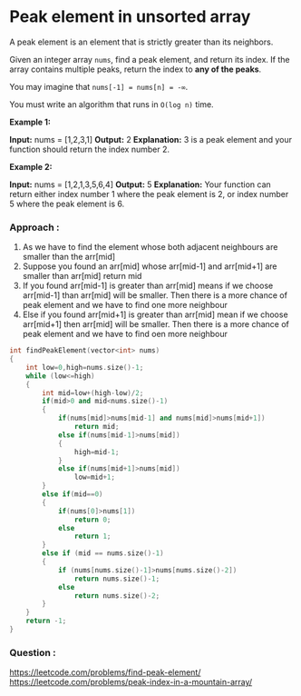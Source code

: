 #  Peak element in unsorted array

A peak element is an element that is strictly greater than its neighbors.

Given an integer array `nums`, find a peak element, and return its index. If the array contains multiple peaks, return the index to **any of the peaks**.

You may imagine that `nums[-1] = nums[n] = -∞`.

You must write an algorithm that runs in `O(log n)` time.


**Example 1:**

**Input:** nums = [1,2,3,1]
**Output:** 2
**Explanation:** 3 is a peak element and your function should return the index number 2.

**Example 2:**

**Input:** nums = [1,2,1,3,5,6,4]
**Output:** 5
**Explanation:** Your function can return either index number 1 where the peak element is 2, or index number 5 where the peak element is 6.


### Approach :

1. As we have to find the element whose both adjacent neighbours are smaller than the arr[mid]
2. Suppose you found an arr[mid] whose arr[mid-1] and arr[mid+1] are smaller than arr[mid] return mid
3. If you found arr[mid-1] is greater than arr[mid] means if we choose arr[mid-1] than arr[mid] will be smaller. Then there is a more chance  of peak element and we have to find one more neighbour
4. Else if you found arr[mid+1] is greater than arr[mid] mean if we choose arr[mid+1] then arr[mid] will be smaller.  Then there is a more chance of peak element and we have to find oen more neighbour

```C++
int findPeakElement(vector<int> nums)
{
    int low=0,high=nums.size()-1;
    while (low<=high)
    {
        int mid=low+(high-low)/2;
        if(mid>0 and mid<nums.size()-1)
        {
            if(nums[mid]>nums[mid-1] and nums[mid]>nums[mid+1])
                return mid;
            else if(nums[mid-1]>nums[mid])
            {
                high=mid-1;
            }
            else if(nums[mid+1]>nums[mid])
                low=mid+1;
        }
        else if(mid==0)
        {
            if(nums[0]>nums[1])
                return 0;
            else
                return 1;
        }
        else if (mid == nums.size()-1)
        {
            if (nums[nums.size()-1]>nums[nums.size()-2])
                return nums.size()-1;
            else
                return nums.size()-2;
        }
    }
    return -1;
}
```

### Question :

https://leetcode.com/problems/find-peak-element/
https://leetcode.com/problems/peak-index-in-a-mountain-array/
